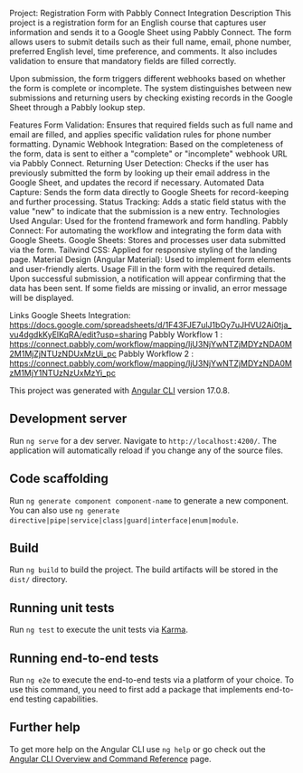 Project: Registration Form with Pabbly Connect Integration
Description
This project is a registration form for an English course that captures user information and sends it to a Google Sheet using Pabbly Connect. The form allows users to submit details such as their full name, email, phone number, preferred English level, time preference, and comments. It also includes validation to ensure that mandatory fields are filled correctly.

Upon submission, the form triggers different webhooks based on whether the form is complete or incomplete. The system distinguishes between new submissions and returning users by checking existing records in the Google Sheet through a Pabbly lookup step.

Features
Form Validation: Ensures that required fields such as full name and email are filled, and applies specific validation rules for phone number formatting.
Dynamic Webhook Integration: Based on the completeness of the form, data is sent to either a "complete" or "incomplete" webhook URL via Pabbly Connect.
Returning User Detection: Checks if the user has previously submitted the form by looking up their email address in the Google Sheet, and updates the record if necessary.
Automated Data Capture: Sends the form data directly to Google Sheets for record-keeping and further processing.
Status Tracking: Adds a static field status with the value "new" to indicate that the submission is a new entry.
Technologies Used
Angular: Used for the frontend framework and form handling.
Pabbly Connect: For automating the workflow and integrating the form data with Google Sheets.
Google Sheets: Stores and processes user data submitted via the form.
Tailwind CSS: Applied for responsive styling of the landing page.
Material Design (Angular Material): Used to implement form elements and user-friendly alerts.
Usage
Fill in the form with the required details.
Upon successful submission, a notification will appear confirming that the data has been sent.
If some fields are missing or invalid, an error message will be displayed.

Links
Google Sheets Integration: https://docs.google.com/spreadsheets/d/1F43FJE7ulJ1bOy7uJHVU2Ai0tja_vu4dgdkKyElKqRA/edit?usp=sharing
Pabbly Workflow 1 : https://connect.pabbly.com/workflow/mapping/IjU3NjYwNTZjMDYzNDA0M2M1MjZjNTUzNDUxMzUi_pc
Pabbly Workflow 2 : https://connect.pabbly.com/workflow/mapping/IjU3NjYwNTZjMDYzNDA0MzM1MjY1NTUzNzUxMzYi_pc

This project was generated with [Angular CLI](https://github.com/angular/angular-cli) version 17.0.8.

## Development server

Run `ng serve` for a dev server. Navigate to `http://localhost:4200/`. The application will automatically reload if you change any of the source files.

## Code scaffolding

Run `ng generate component component-name` to generate a new component. You can also use `ng generate directive|pipe|service|class|guard|interface|enum|module`.

## Build

Run `ng build` to build the project. The build artifacts will be stored in the `dist/` directory.

## Running unit tests

Run `ng test` to execute the unit tests via [Karma](https://karma-runner.github.io).

## Running end-to-end tests

Run `ng e2e` to execute the end-to-end tests via a platform of your choice. To use this command, you need to first add a package that implements end-to-end testing capabilities.

## Further help

To get more help on the Angular CLI use `ng help` or go check out the [Angular CLI Overview and Command Reference](https://angular.io/cli) page.
